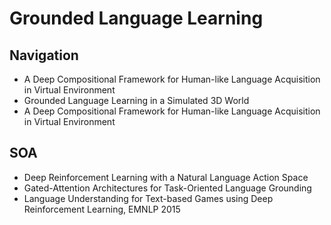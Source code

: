 # Grounded Language Learning

## Navigation
- A Deep Compositional Framework for Human-like Language Acquisition in Virtual Environment
- Grounded Language Learning in a Simulated 3D World
-  A Deep Compositional Framework for Human-like Language Acquisition in Virtual Environment

## SOA
- Deep Reinforcement Learning with a Natural Language Action Space
- Gated-Attention Architectures for Task-Oriented Language Grounding
- Language Understanding for Text-based Games using Deep Reinforcement Learning, EMNLP 2015